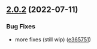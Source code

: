 ## [2.0.2](https://github.com/jledentu/vue-finder/compare/v2.0.1...v2.0.2) (2022-07-11)


### Bug Fixes

* more fixes (still wip) ([e365751](https://github.com/jledentu/vue-finder/commit/e3657517985573b09bbcc2971d67c8123d327a25))

